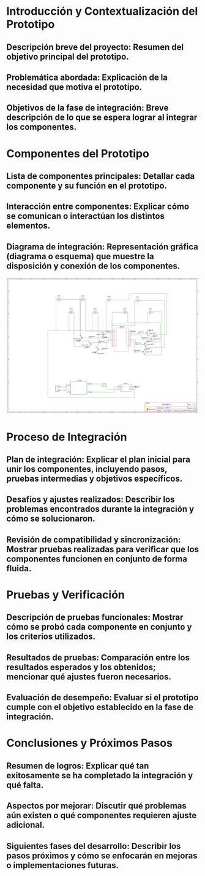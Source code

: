 # Introducción y Contextualización del Prototipo

## Descripción breve del proyecto: Resumen del objetivo principal del prototipo.
## Problemática abordada: Explicación de la necesidad que motiva el prototipo.
## Objetivos de la fase de integración: Breve descripción de lo que se espera lograr al integrar los componentes.


# Componentes del Prototipo

## Lista de componentes principales: Detallar cada componente y su función en el prototipo.
## Interacción entre componentes: Explicar cómo se comunican o interactúan los distintos elementos.
## Diagrama de integración: Representación gráfica (diagrama o esquema) que muestre la disposición y conexión de los componentes.

 <p align="center">
  <img src="https://github.com/Arbandu/Fundbio/blob/8dad817a1beba9b29a5770db753f6e8b04501aed/Imagenes/diagrama%20de%20integracion.jpg" alt="Diagrama de integración">
</p>  

 # Proceso de Integración

 ## Plan de integración: Explicar el plan inicial para unir los componentes, incluyendo pasos, pruebas intermedias y objetivos específicos.
 ## Desafíos y ajustes realizados: Describir los problemas encontrados durante la integración y cómo se solucionaron.
 ## Revisión de compatibilidad y sincronización: Mostrar pruebas realizadas para verificar que los componentes funcionen en conjunto de forma fluida.

 # Pruebas y Verificación

 ## Descripción de pruebas funcionales: Mostrar cómo se probó cada componente en conjunto y los criterios utilizados.
 ## Resultados de pruebas: Comparación entre los resultados esperados y los obtenidos; mencionar qué ajustes fueron necesarios.
 ## Evaluación de desempeño: Evaluar si el prototipo cumple con el objetivo establecido en la fase de integración.

 # Conclusiones y Próximos Pasos
 
 ## Resumen de logros: Explicar qué tan exitosamente se ha completado la integración y qué falta.
 ## Aspectos por mejorar: Discutir qué problemas aún existen o qué componentes requieren ajuste adicional.
 ## Siguientes fases del desarrollo: Describir los pasos próximos y cómo se enfocarán en mejoras o implementaciones futuras.

 
